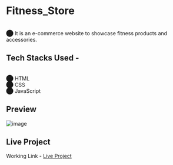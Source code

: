 # Fitness_Store
<br>⬤ It is an e-commerce website to showcase fitness products and accessories.
## Tech Stacks Used -
<br>⬤ HTML<br>
⬤ CSS<br>
⬤ JavaScript<br>
## Preview
![image](https://user-images.githubusercontent.com/94648812/196022180-dc1d910f-c0f0-4fe2-9bc3-e285e1305e4e.png)
## Live Project
Working Link - <a href="https://fitness-store.netlify.app/" target="_blank">Live Project</a>
